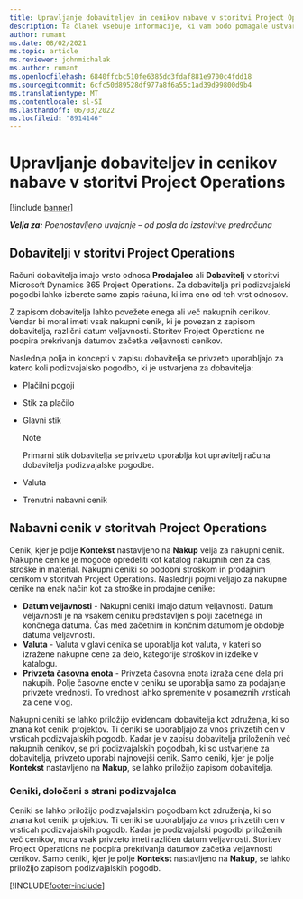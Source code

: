 ```yaml
---
title: Upravljanje dobaviteljev in cenikov nabave v storitvi Project Operations
description: Ta članek vsebuje informacije, ki vam bodo pomagale ustvariti in vzdrževati podatke o prodajalcih in nabavne cenike za podizvajalce.
author: rumant
ms.date: 08/02/2021
ms.topic: article
ms.reviewer: johnmichalak
ms.author: rumant
ms.openlocfilehash: 6840ffcbc510fe6385dd3fdaf881e9700c4fdd18
ms.sourcegitcommit: 6cfc50d89528df977a8f6a55c1ad39d99800d9b4
ms.translationtype: MT
ms.contentlocale: sl-SI
ms.lasthandoff: 06/03/2022
ms.locfileid: "8914146"
---
```

# <a name="vendor-and-purchase-price-list-management-in-project-operations"></a>Upravljanje dobaviteljev in cenikov nabave v storitvi Project Operations

[!include [banner](../../includes/dataverse-preview.md)]

_**Velja za:** Poenostavljeno uvajanje – od posla do izstavitve predračuna_

## <a name="vendors-in-project-operations"></a>Dobavitelji v storitvi Project Operations

Računi dobavitelja imajo vrsto odnosa **Prodajalec** ali **Dobavitelj** v storitvi Microsoft Dynamics 365 Project Operations. Za dobavitelja pri podizvajalski pogodbi lahko izberete samo zapis računa, ki ima eno od teh vrst odnosov.

Z zapisom dobavitelja lahko povežete enega ali več nakupnih cenikov. Vendar bi moral imeti vsak nakupni cenik, ki je povezan z zapisom dobavitelja, različni datum veljavnosti. Storitev Project Operations ne podpira prekrivanja datumov začetka veljavnosti cenikov.

Naslednja polja in koncepti v zapisu dobavitelja se privzeto uporabljajo za katero koli podizvajalsko pogodbo, ki je ustvarjena za dobavitelja:

- Plačilni pogoji
- Stik za plačilo
- Glavni stik

    > [!NOTE]
    > Primarni stik dobavitelja se privzeto uporablja kot upravitelj računa dobavitelja podizvajalske pogodbe.

- Valuta
- Trenutni nabavni cenik

## <a name="purchase-price-lists-in-project-operations"></a>Nabavni cenik v storitvah Project Operations

Cenik, kjer je polje **Kontekst** nastavljeno na **Nakup** velja za nakupni cenik. Nakupne cenike je mogoče opredeliti kot katalog nakupnih cen za čas, stroške in material. Nakupni ceniki so podobni stroškom in prodajnim cenikom v storitvah Project Operations. Naslednji pojmi veljajo za nakupne cenike na enak način kot za stroške in prodajne cenike:

- **Datum veljavnosti** - Nakupni ceniki imajo datum veljavnosti. Datum veljavnosti je na vsakem ceniku predstavljen s polji začetnega in končnega datuma. Čas med začetnim in končnim datumom je obdobje datuma veljavnosti.
- **Valuta** - Valuta v glavi cenika se uporablja kot valuta, v kateri so izražene nakupne cene za delo, kategorije stroškov in izdelke v katalogu.
- **Privzeta časovna enota** - Privzeta časovna enota izraža cene dela pri nakupih. Polje časovne enote v ceniku se uporablja samo za podajanje privzete vrednosti. To vrednost lahko spremenite v posameznih vrsticah za cene vlog.

Nakupni ceniki se lahko priložijo evidencam dobavitelja kot združenja, ki so znana kot ceniki projektov. Ti ceniki se uporabljajo za vnos privzetih cen v vrsticah podizvajalskih pogodb. Kadar je v zapisu dobavitelja priloženih več nakupnih cenikov, se pri podizvajalskih pogodbah, ki so ustvarjene za dobavitelja, privzeto uporabi najnovejši cenik. Samo ceniki, kjer je polje **Kontekst** nastavljeno na **Nakup**, se lahko priložijo zapisom dobavitelja.

### <a name="subcontract-specific-purchase-price-lists"></a>Ceniki, določeni s strani podizvajalca

Ceniki se lahko priložijo podizvajalskim pogodbam kot združenja, ki so znana kot ceniki projektov. Ti ceniki se uporabljajo za vnos privzetih cen v vrsticah podizvajalskih pogodb. Kadar je podizvajalski pogodbi priloženih več cenikov, mora vsak privzeto imeti različen datum veljavnosti. Storitev Project Operations ne podpira prekrivanja datumov začetka veljavnosti cenikov. Samo ceniki, kjer je polje **Kontekst** nastavljeno na **Nakup**, se lahko priložijo zapisom podizvajalskih pogodb.

[!INCLUDE[footer-include](../../includes/footer-banner.md)]
